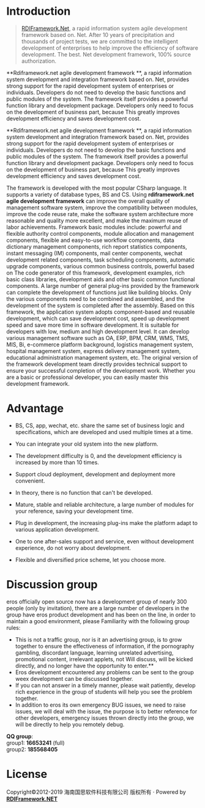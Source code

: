 
# Introduction
> [RDIFramework.Net](http://www.rdiframework.net), a rapid information system agile development framework based on. Net. After 10 years of precipitation and thousands of project tests, we are committed to the intelligent development of enterprises to help improve the efficiency of software development. The best. Net development framework, 100% source authorization.

**Rdiframework.net agile development framework **, a rapid information system development and integration framework based on. Net, provides strong support for the rapid development system of enterprises or individuals. Developers do not need to develop the basic functions and public modules of the system. The framework itself provides a powerful function library and development package. Developers only need to focus on the development of business part, because This greatly improves development efficiency and saves development cost.

**Rdiframework.net agile development framework **, a rapid information system development and integration framework based on. Net, provides strong support for the rapid development system of enterprises or individuals. Developers do not need to develop the basic functions and public modules of the system. The framework itself provides a powerful function library and development package. Developers only need to focus on the development of business part, because This greatly improves development efficiency and saves development cost.

The framework is developed with the most popular CSharp language. It supports a variety of database types, BS and CS. Using **rdiframework.net agile development framework** can improve the overall quality of management software system, improve the compatibility between modules, improve the code reuse rate, make the software system architecture more reasonable and quality more excellent, and make the maximum reuse of labor achievements. Framework basic modules include: powerful and flexible authority control components, module allocation and management components, flexible and easy-to-use workflow components, data dictionary management components, rich report statistics components, instant messaging (IM) components, mail center components, wechat development related components, task scheduling components, automatic upgrade components, various common business controls, powerful based on The code generator of this framework, development examples, rich basic class libraries, development aids and other basic common functional components. A large number of general plug-ins provided by the framework can complete the development of functions just like building blocks. Only the various components need to be combined and assembled, and the development of the system is completed after the assembly. Based on this framework, the application system adopts component-based and reusable development, which can save development cost, speed up development speed and save more time in software development. It is suitable for developers with low, medium and high development level. It can develop various management software such as OA, ERP, BPM, CRM, WMS, TMS, MIS, Bi, e-commerce platform background, logistics management system, hospital management system, express delivery management system, educational administration management system, etc. The original version of the framework development team directly provides technical support to ensure your successful completion of the development work. Whether you are a basic or professional developer, you can easily master this development framework.

# Advantage
* BS, CS, app, wechat, etc. share the same set of business logic and specifications, which are developed and used multiple times at a time.

* You can integrate your old system into the new platform.

* The development difficulty is 0, and the development efficiency is increased by more than 10 times.

* Support cloud deployment, development and deployment more convenient.

* In theory, there is no function that can't be developed.

* Mature, stable and reliable architecture, a large number of modules for your reference, saving your development time.

* Plug in development, the increasing plug-ins make the platform adapt to various application development.

* One to one after-sales support and service, even without development experience, do not worry about development.

* Flexible and diversified price scheme, let you choose more.

# Discussion group
eros officially open source now has a development group of nearly 300 people (only by invitation), there are a large number of developers in the group have eros product development and has been on the line, in order to maintain a good environment, please Familiarity with the following group rules:

* This is not a traffic group, nor is it an advertising group, is to grow together to ensure the effectiveness of information, if the pornography gambling, discordant language, learning unrelated advertising, promotional content, irrelevant applets, not Will discuss, will be kicked directly, and no longer have the opportunity to enter.**
* Eros development encountered any problems can be sent to the group weex development can be discussed together.
* If you can not answer in a timely manner, please wait patiently, develop rich experience in the group of students will help you see the problem together.
* In addition to eros its own emergency BUG issues, we need to raise issues, we will deal with the issue, the purpose is to better reference for other developers, emergency issues thrown directly into the group, we will be directly to help you remotely debug.

**QQ group**:</br>
group1: **16653241** (full) <br>
group2: **185568405**

# License
Copyright©2012-2019 海南国思软件科技有限公司 版权所有 · Powered by [**RDIFramework.NET**](http://www.rdiframework.net/)